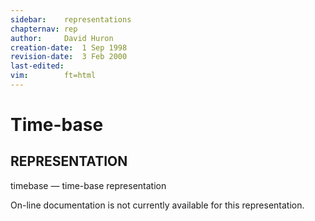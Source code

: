 ```yaml
---
sidebar:	representations
chapternav:	rep
author:		David Huron
creation-date:	1 Sep 1998
revision-date:	3 Feb 2000
last-edited:	
vim:		ft=html
---
```



Time-base
====================================

## REPRESENTATION ##

<span class="rep">timebase</span> &mdash; time-base representation

On-line documentation is not currently available for this
representation.


